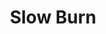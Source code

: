 ---
title: "Slow Burn"
artist: "Conquer Divide"
yor: ""
genre: ""
excerpt: "dsadasdad"
coverImage: "/assets/blog/conquer-divide-slow-burn/cover.jpg"
ogImage:
  url: ""
--- 